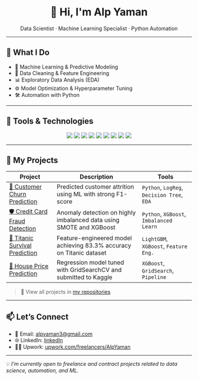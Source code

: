 <h1 align="center">👋 Hi, I'm Alp Yaman</h1>

<p align="center">
  Data Scientist · Machine Learning Specialist · Python Automation
</p>

---

## 🚀 What I Do

- 🎯 Machine Learning & Predictive Modeling  
- 🧹 Data Cleaning & Feature Engineering  
- 📊 Exploratory Data Analysis (EDA)  
- ⚙️ Model Optimization & Hyperparameter Tuning  
- 🛠 Automation with Python  

---

## 🧠 Tools & Technologies
<p align="center">
  <img src="https://img.shields.io/badge/Python-3776AB?style=for-the-badge&logo=python&logoColor=white"/>
  <img src="https://img.shields.io/badge/Pandas-150458?style=for-the-badge&logo=pandas&logoColor=white"/>
  <img src="https://img.shields.io/badge/Numpy-013243?style=for-the-badge&logo=numpy&logoColor=white"/>
  <img src="https://img.shields.io/badge/Scikit--learn-F7931E?style=for-the-badge&logo=scikit-learn&logoColor=white"/>
  <img src="https://img.shields.io/badge/XGBoost-00B0A5?style=for-the-badge"/>
  <img src="https://img.shields.io/badge/LightGBM-8BC34A?style=for-the-badge"/>
  <img src="https://img.shields.io/badge/Jupyter-F37626?style=for-the-badge&logo=jupyter&logoColor=white"/>
  <img src="https://img.shields.io/badge/Streamlit-FF4B4B?style=for-the-badge&logo=streamlit&logoColor=white"/>
  <img src="https://img.shields.io/badge/Git-F05032?style=for-the-badge&logo=git&logoColor=white"/>
</p>

---

## 📂 My Projects

| Project | Description | Tools |
|--------|-------------|-------|
| [🎯 Customer Churn Prediction](#) | Predicted customer attrition using ML with strong F1-score | `Python`, `LogReg`, `Decision Tree`, `EDA` |
| [🛡️ Credit Card Fraud Detection](#) | Anomaly detection on highly imbalanced data using SMOTE and XGBoost | `Python`, `XGBoost`, `Imbalanced Learn` |
| [🚢 Titanic Survival Prediction](#) | Feature-engineered model achieving 83.3% accuracy on Titanic dataset | `LightGBM`, `XGBoost`, `Feature Eng.` |
| [🏡 House Price Prediction](#) | Regression model tuned with GridSearchCV and submitted to Kaggle | `XGBoost`, `GridSearch`, `Pipeline` |

> 🔗 View all projects in [my repositories](https://github.com/Alpyaman)

---

## 📫 Let’s Connect

- 📧 Email: [alpyaman3@gmail.com](mailto:alpyaman3@gmail.com)
- 🌐 LinkedIn: [linkedIn](www.linkedin.com/in/alp-yaman-75a901174)
- 🧑‍💻 Upwork: [upwork.com/freelancers/AlpYaman](https://www.upwork.com/freelancers/~012e02fa4fc926c182)

---

💡 *I’m currently open to freelance and contract projects related to data science, automation, and ML.*

